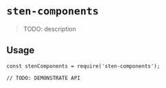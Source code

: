 # `sten-components`

> TODO: description

## Usage

```
const stenComponents = require('sten-components');

// TODO: DEMONSTRATE API
```
